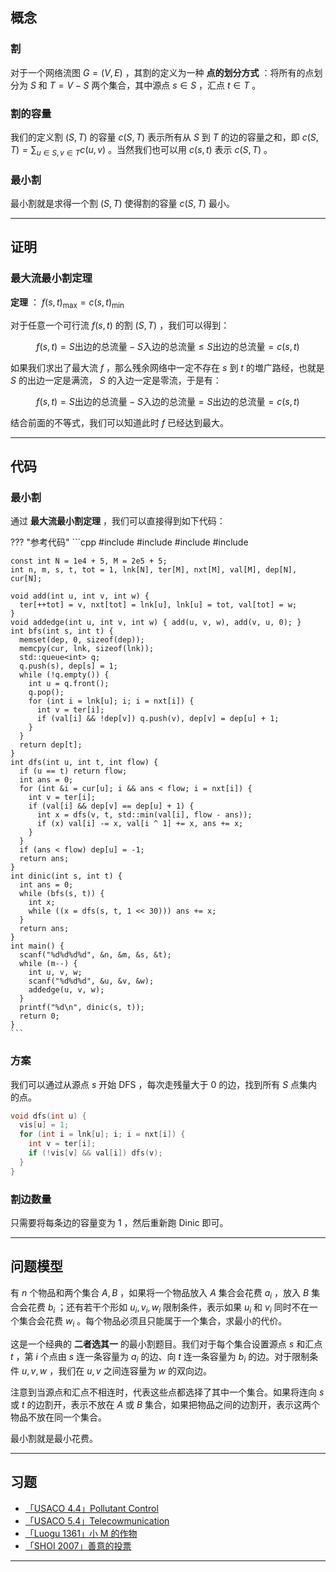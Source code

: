 ## 概念

### 割

对于一个网络流图 $G=(V,E)$ ，其割的定义为一种 **点的划分方式** ：将所有的点划分为 $S$ 和 $T=V-S$ 两个集合，其中源点 $s\in S$ ，汇点 $t\in T$ 。

### 割的容量

我们的定义割 $(S,T)$ 的容量 $c(S,T)$ 表示所有从 $S$ 到 $T$ 的边的容量之和，即 $c(S,T)=\sum_{u\in S,v\in T}c(u,v)$ 。当然我们也可以用 $c(s,t)$ 表示 $c(S,T)$ 。

### 最小割

最小割就是求得一个割 $(S,T)$ 使得割的容量 $c(S,T)$ 最小。

* * *

## 证明

### 最大流最小割定理

 **定理** ： $f(s,t)_{\max}=c(s,t)_{\min}$ 

对于任意一个可行流 $f(s,t)$ 的割 $(S,T)$ ，我们可以得到：

$$
f(s,t)=S\text{出边的总流量}-S\text{入边的总流量}\le S\text{出边的总流量}=c(s,t)
$$

如果我们求出了最大流 $f$ ，那么残余网络中一定不存在 $s$ 到 $t$ 的増广路经，也就是 $S$ 的出边一定是满流， $S$ 的入边一定是零流，于是有：

$$
f(s,t)=S\text{出边的总流量}-S\text{入边的总流量}=S\text{出边的总流量}=c(s,t)
$$

结合前面的不等式，我们可以知道此时 $f$ 已经达到最大。

* * *

## 代码

### 最小割

通过 **最大流最小割定理** ，我们可以直接得到如下代码：

??? "参考代码"
    ```cpp
    #include <algorithm>
    #include <cstdio>
    #include <cstring>
    #include <queue>
    
    const int N = 1e4 + 5, M = 2e5 + 5;
    int n, m, s, t, tot = 1, lnk[N], ter[M], nxt[M], val[M], dep[N], cur[N];
    
    void add(int u, int v, int w) {
      ter[++tot] = v, nxt[tot] = lnk[u], lnk[u] = tot, val[tot] = w;
    }
    void addedge(int u, int v, int w) { add(u, v, w), add(v, u, 0); }
    int bfs(int s, int t) {
      memset(dep, 0, sizeof(dep));
      memcpy(cur, lnk, sizeof(lnk));
      std::queue<int> q;
      q.push(s), dep[s] = 1;
      while (!q.empty()) {
        int u = q.front();
        q.pop();
        for (int i = lnk[u]; i; i = nxt[i]) {
          int v = ter[i];
          if (val[i] && !dep[v]) q.push(v), dep[v] = dep[u] + 1;
        }
      }
      return dep[t];
    }
    int dfs(int u, int t, int flow) {
      if (u == t) return flow;
      int ans = 0;
      for (int &i = cur[u]; i && ans < flow; i = nxt[i]) {
        int v = ter[i];
        if (val[i] && dep[v] == dep[u] + 1) {
          int x = dfs(v, t, std::min(val[i], flow - ans));
          if (x) val[i] -= x, val[i ^ 1] += x, ans += x;
        }
      }
      if (ans < flow) dep[u] = -1;
      return ans;
    }
    int dinic(int s, int t) {
      int ans = 0;
      while (bfs(s, t)) {
        int x;
        while ((x = dfs(s, t, 1 << 30))) ans += x;
      }
      return ans;
    }
    int main() {
      scanf("%d%d%d%d", &n, &m, &s, &t);
      while (m--) {
        int u, v, w;
        scanf("%d%d%d", &u, &v, &w);
        addedge(u, v, w);
      }
      printf("%d\n", dinic(s, t));
      return 0;
    }
    ```

### 方案

我们可以通过从源点 $s$ 开始 $\text{DFS}$ ，每次走残量大于 $0$ 的边，找到所有 $S$ 点集内的点。

```cpp
void dfs(int u) {
  vis[u] = 1;
  for (int i = lnk[u]; i; i = nxt[i]) {
    int v = ter[i];
    if (!vis[v] && val[i]) dfs(v);
  }
}
```

### 割边数量

只需要将每条边的容量变为 $1$ ，然后重新跑 $\text{Dinic}$ 即可。

* * *

## 问题模型

有 $n$ 个物品和两个集合 $A,B$ ，如果将一个物品放入 $A$ 集合会花费 $a_i$ ，放入 $B$ 集合会花费 $b_i$ ；还有若干个形如 $u_i,v_i,w_i$ 限制条件，表示如果 $u_i$ 和 $v_i$ 同时不在一个集合会花费 $w_i$ 。每个物品必须且只能属于一个集合，求最小的代价。

这是一个经典的 **二者选其一** 的最小割题目。我们对于每个集合设置源点 $s$ 和汇点 $t$ ，第 $i$ 个点由 $s$ 连一条容量为 $a_i$ 的边、向 $t$ 连一条容量为 $b_i$ 的边。对于限制条件 $u,v,w$ ，我们在 $u,v$ 之间连容量为 $w$ 的双向边。

注意到当源点和汇点不相连时，代表这些点都选择了其中一个集合。如果将连向 $s$ 或 $t$ 的边割开，表示不放在 $A$ 或 $B$ 集合，如果把物品之间的边割开，表示这两个物品不放在同一个集合。

最小割就是最小花费。

* * *

## 习题

-   [「USACO 4.4」Pollutant Control](https://www.luogu.org/problemnew/show/P1344)
-   [「USACO 5.4」Telecowmunication](https://www.luogu.org/problemnew/show/P1345)
-   [「Luogu 1361」小 M 的作物](https://www.luogu.org/problemnew/show/P1361)
-   [「SHOI 2007」善意的投票](https://www.lydsy.com/JudgeOnline/problem.php?id=1934)

* * *
